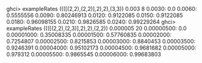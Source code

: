 ghci> exampleRates ((([(2,2),(2,2)],2),2),(3,3)) 0.003 8 
0.0030: 0.0
0.0060: 0.5555556
0.0090: 0.80246913
0.0120: 0.9122085
0.0150: 0.9122085
0.0180: 0.96098155
0.0210: 0.9826585
0.0240: 0.99229264
ghci> exampleRates ((([(2,2),(2,3)],2),2),(2,2)) 0.000005 20
0.00000500: 0.0
0.00001000: 0.35008335
0.00001500: 0.57760835
0.00002000: 0.7254807
0.00002500: 0.8215853
0.00003000: 0.8840453
0.00003500: 0.9246391
0.00004000: 0.95102173
0.00004500: 0.9681682
0.00005000: 0.979312
0.00005500: 0.9865545
0.00006000: 0.99683803
